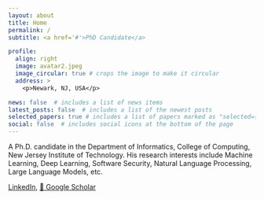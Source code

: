 ```yaml
---
layout: about
title: Home
permalink: /
subtitle: <a href='#'>PhD Candidate</a>

profile:
  align: right
  image: avatar2.jpeg
  image_circular: true # crops the image to make it circular
  address: >
    <p>Newark, NJ, USA</p>

news: false  # includes a list of news items
latest_posts: false  # includes a list of the newest posts
selected_papers: true # includes a list of papers marked as "selected={true}"
social: false  # includes social icons at the bottom of the page
---
```


A Ph.D. candidate in the Department of Informatics, College of Computing, New Jersey Institute of Technology. His research interests include Machine Learning, Deep Learning, Software Security, Natural Language Processing, Large Language Models, etc.

[<i class="fab fa-linkedin"></i> LinkedIn](https://www.linkedin.com/in/wenbo-wang-3461211a7/), [📖 Google Scholar](https://scholar.google.com/citations?user=sGzfUyAAAAAJ&hl=en&oi=ao)
